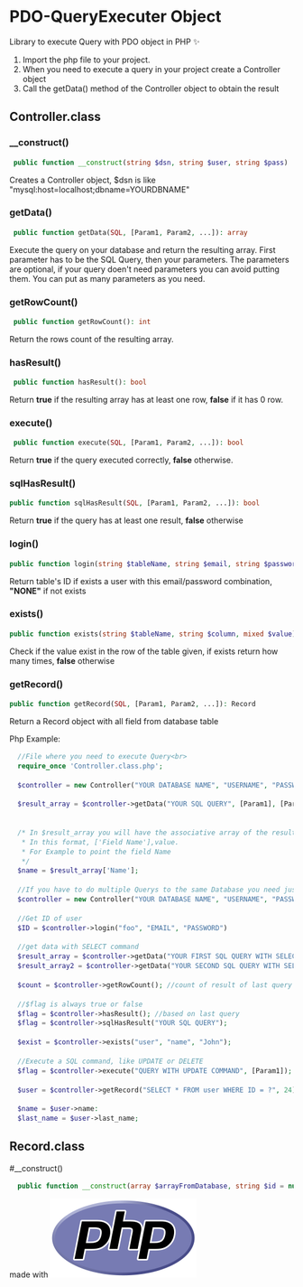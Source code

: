 # PDO-QueryExecuter Object

Library to execute Query with PDO object in PHP :sparkles:

1. Import the php file to your project.
2. When you need to execute a query in your project create a Controller object
3. Call the getData() method of the Controller object to obtain the result

## Controller.class

### __construct()

```php
 public function __construct(string $dsn, string $user, string $pass)
 ``` 

 Creates a Controller object, $dsn is like "mysql:host=localhost;dbname=YOURDBNAME"

### getData()

```php
 public function getData(SQL, [Param1, Param2, ...]): array 
 ``` 

  Execute the query on your database and return the resulting array. First parameter has to be the SQL Query, then your parameters.
  The parameters are optional, if your query doen't need parameters you can avoid putting them.
  You can put as many parameters as you need.

### getRowCount()

```php
 public function getRowCount(): int 
 ```  

  Return the rows count of the resulting array.

### hasResult()

```php
 public function hasResult(): bool
 ```  

  Return **true** if the resulting array has at least one row, **false** if it has 0 row.

### execute()

```php
 public function execute(SQL, [Param1, Param2, ...]): bool 
 ```  

  Return **true** if the query executed correctly, **false** otherwise.

### sqlHasResult()

```php 
public function sqlHasResult(SQL, [Param1, Param2, ...]): bool 
```  

  Return **true** if the query has at least one result, **false** otherwise


### login()

```php
public function login(string $tableName, string $email, string $password): string
```

  Return table's ID if exists a user with this email/password combination, **"NONE"** if not exists


### exists()

```php
public function exists(string $tableName, string $column, mixed $value)
```
  Check if the value exist in the row of the table given, if exists return how many times, **false** otherwise

### getRecord()
```php
public function getRecord(SQL, [Param1, Param2, ...]): Record
```

Return a Record object with all field from database table
  
Php Example:

```php 
  //File where you need to execute Query<br>
  require_once 'Controller.class.php';

  $controller = new Controller("YOUR DATABASE NAME", "USERNAME", "PASSWORD");  

  $result_array = $controller->getData("YOUR SQL QUERY", [Param1], [Param2]);


  /* In $result_array you will have the associative array of the result of the query.
   * In this format, ['Field Name'],value.
   * For Example to point the field Name
   */
  $name = $result_array['Name'];
   
  //If you have to do multiple Querys to the same Database you need just one controller object:
  $controller = new Controller("YOUR DATABASE NAME", "USERNAME", "PASSWORD");

  //Get ID of user
  $ID = $controller->login("foo", "EMAIL", "PASSWORD")

  //get data with SELECT command
  $result_array = $controller->getData("YOUR FIRST SQL QUERY WITH SELECT COMMAND", [Param1], [Param2]);
  $result_array2 = $controller->getData("YOUR SECOND SQL QUERY WITH SELECT COMMAND", [Param1], [Param2]); //$result_array is empty or contains some value

  $count = $controller->getRowCount(); //count of result of last query

  //$flag is always true or false
  $flag = $controller->hasResult(); //based on last query
  $flag = $controller->sqlHasResult("YOUR SQL QUERY");

  $exist = $controller->exists("user", "name", "John");

  //Execute a SQL command, like UPDATE or DELETE
  $flag = $controller->execute("QUERY WITH UPDATE COMMAND", [Param1]);

  $user = $controller->getRecord("SELECT * FROM user WHERE ID = ?", 24);

  $name = $user->name:
  $last_name = $user->last_name;


```

## Record.class

#__construct()

```php
  public function __construct(array $arrayFromDatabase, string $id = null)
```

made with
![PHP logo](/php_logo.png)